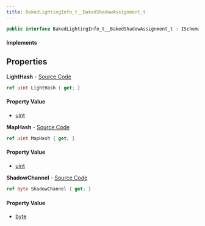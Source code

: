 ```yaml
---
title: BakedLightingInfo_t__BakedShadowAssignment_t
---
```


```csharp
public interface BakedLightingInfo_t__BakedShadowAssignment_t : ISchemaClass<BakedLightingInfo_t__BakedShadowAssignment_t>, ISchemaField, ISchemaClass, INativeHandle
```

#### Implements

## Properties

**LightHash** - [Source Code](https://github.com/swiftly-solution/swiftlys2/blob/main/managed/src/SwiftlyS2.Generated/Schemas/Interfaces/BakedLightingInfo_t__BakedShadowAssignment_t.cs#L16)

```csharp
ref uint LightHash { get; }
```

#### Property Value

- [uint](https://learn.microsoft.com/dotnet/api/system.uint32)

**MapHash** - [Source Code](https://github.com/swiftly-solution/swiftlys2/blob/main/managed/src/SwiftlyS2.Generated/Schemas/Interfaces/BakedLightingInfo_t__BakedShadowAssignment_t.cs#L18)

```csharp
ref uint MapHash { get; }
```

#### Property Value

- [uint](https://learn.microsoft.com/dotnet/api/system.uint32)

**ShadowChannel** - [Source Code](https://github.com/swiftly-solution/swiftlys2/blob/main/managed/src/SwiftlyS2.Generated/Schemas/Interfaces/BakedLightingInfo_t__BakedShadowAssignment_t.cs#L20)

```csharp
ref byte ShadowChannel { get; }
```

#### Property Value

- [byte](https://learn.microsoft.com/dotnet/api/system.byte)

